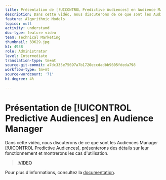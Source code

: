 ```yaml
---
title: Présentation de [!UICONTROL Predictive Audiences] en Audience Manager
description: Dans cette vidéo, nous discuterons de ce que sont les Audiences Manager [!UICONTROL Predictive Audiences], présenterons des détails sur leur fonctionnement et montrerons les cas d'utilisation.
feature: Algorithmic Models
topics: null
activity: understand
doc-type: feature video
team: Technical Marketing
thumbnail: 33629.jpg
kt: 4938
role: Administrator
level: Intermediate
translation-type: tm+mt
source-git-commit: a7dc335e75697a7b1720eccdadbb9605fdeda798
workflow-type: tm+mt
source-wordcount: '71'
ht-degree: 4%

---
```



# Présentation de [!UICONTROL Predictive Audiences] en Audience Manager

Dans cette vidéo, nous discuterons de ce que sont les Audiences Manager [!UICONTROL Predictive Audiences], présenterons des détails sur leur fonctionnement et montrerons les cas d&#39;utilisation.

>[!VIDEO](https://video.tv.adobe.com/v/33629/?quality=12)

Pour plus d&#39;informations, consultez la [documentation](https://docs.adobe.com/content/help/en/audience-manager/user-guide/features/algorithmic-models/predictive-audiences/predictive-audiences.html).
